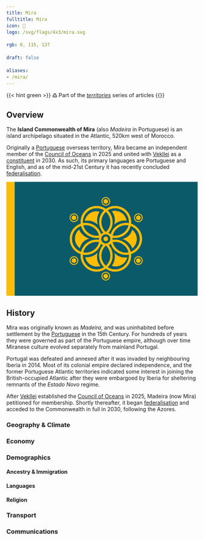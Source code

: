 ```yaml
---
title: Mira
fulltitle: Mira
icon: 🪭
logo: /svg/flags/4x3/mira.svg

rgb: 0, 115, 137

draft: false

aliases:
- /mira/
---
```

{{< hint green >}}
߷ Part of the *[territories](/territories/)* series of articles
{{</hint>}}

## Overview

The **Island Commonwealth of Mira** (also *Madeira* in Portuguese) is an island archipelago situated in the Atlantic, 520km west of Morocco.

Originally a [<span class="fi fi-pt"></span> Portuguese](/portugal/) overseas territory, Mira became an independent member of the [<span class="fi fi-oceans"></span> Council of Oceans](/oceans-council/) in 2025 and united with [<span class="fi fi-com"></span> Vekllei](/vekllei/) as a [constituent](/constituents/) in 2030. As such, its primary languages are Portuguese and English, and as of the mid-21st Century it has recently concluded [federalisation](/federalisation/).

![flag of mira](/svg/mira.svg)

## History

Mira was originally known as *Madeira*, and was uninhabited before settlement by the [<span class="fi fi-pt"></span> Portuguese](/portugal/) in the 15th Century. For hundreds of years they were governed as part of the Portuguese empire, although over time Miranese culture evolved separately from mainland Portugal.

Portugal was defeated and annexed after it was invaded by neighbouring Iberia in 2014. Most of its colonial empire declared independence, and the former Portuguese Atlantic territories indicated some interest in joining the British-occupied Atlantic after they were embargoed by Iberia for sheltering remnants of the *Estado Novo* regime.

After [<span class="fi fi-com"></span> Vekllei](/vekllei/) established the [<span class="fi fi-oceans"></span> Council of Oceans](/oceans-council/) in 2025, Madeira (now Mira) petitioned for membership. Shortly thereafter, it began [federalisation](/federalisation) and acceded to the Commonwealth in full in 2030, following the Azores.

### Geography & Climate

### Economy

### Demographics

#### Ancestry & Immigration

#### Languages

#### Religion

### Transport

### Communications